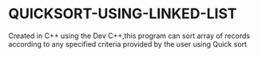 # QUICKSORT-USING-LINKED-LIST
Created in C++ using the Dev C++,this program can sort array of records according to any specified criteria provided by the user using Quick sort

